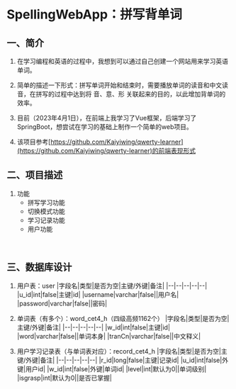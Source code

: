 # SpellingWebApp：拼写背单词

## 一、简介

1. 在学习编程和英语的过程中，我想到可以通过自己创建一个网站用来学习英语单词。
2. 简单的描述一下形式：拼写单词开始和结束时，需要播放单词的读音和中文读音，在拼写的过程中达到将 音、意、形 关联起来的目的，以此增加背单词的效率。
3. 目前（2023年4月1日），在前端上我学习了Vue框架，后端学习了SpringBoot，想尝试在学习的基础上制作一个简单的web项目。

4. 该项目参考[https://github.com/Kaiyiwing/qwerty-learner](https://github.com/Kaiyiwing/qwerty-learner)的前端表现形式

## 二、项目描述

1. 功能
   - 拼写学习功能
   - 切换模式功能
   - 学习记录功能
   - 用户功能

<br/>

## 三、数据库设计

1. 用户表：user
   |字段名|类型|是否为空|主键/外键|备注|
   |--|--|--|--|--|
   |u_id|int|false|主键|id|
   |username|varchar|false||用户名|
   |password|varchar|false||密码|
2. 单词表（有多个）：word_cet4_h（四级高频1162个）
   |字段名|类型|是否为空|主键/外键|备注|
   |--|--|--|--|--|
   |w_id|int|false|主键|id|
   |word|varchar|false||单词本身|
   |tranCn|varchar|false||中文释义|

3. 用户学习记录表（与单词表对应）：record_cet4_h
   |字段名|类型|是否为空|主键/外键|备注|
   |--|--|--|--|--|
   |r_id|long|false|主键|记录id|
   |u_id|int|false|外键|用户id|
   |w_id|int|false|外键|单词id|
   |level|int|默认为0||单词级别|
   |isgrasp|int|默认为0||是否已掌握|

